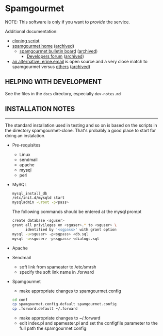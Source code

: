 # Spamgourmet

NOTE: This software is only if you want to _provide_ the service.

Additional documentation:

- [cloning script][clone-script]
- [spamgourmet home][spam-home] ([archived][spam-home-arch])
  - [spamgourmet bulletin board][spam-bbs] ([archived][spam-bbs-arch])
    - [Developers forum][spam-bbs-dev] ([archived][spam-bbs-dev-arch])
- [an alternative: erine.email](https://gitlab.com/mdavranche/erine.email) is
  open source and a very close match to spamgourmet versus
  [others](https://bbs.spamgourmet.com/viewtopic.php?f=7&t=1786)
  ([archived](https://web.archive.org/web/20190821185327/https://bbs.spamgourmet.com/viewtopic.php?f=7&t=1786))

[clone-script]: https://github.com/vasile-gh/spamgourmet-clone
[spam-home]: https://www.spamgourmet.com/index.pl
[spam-home-arch]: https://web.archive.org/web/*/www.spamgourmet.com
[spam-bbs]: https://bbs.spamgourmet.com/index.php
[spam-bbs-arch]: https://web.archive.org/web/*/https://bbs.spamgourmet.com/index.php
[spam-bbs-dev]: https://bbs.spamgourmet.com/viewforum.php?f=2
[spam-bbs-dev-arch]: https://web.archive.org/web/*/https://bbs.spamgourmet.com/viewforum.php?f=2

## HELPING WITH DEVELOPMENT

See the files in the `docs` directory, especially `dev-notes.md`

## INSTALLATION NOTES

---

The standard installation used in testing and so on is based on the
scripts in the directory spamgourmet-clone. That's probably a good
place to start for doing an instalation.

- Pre-requisites

  - Linux
  - sendmail
  - apache
  - mysql
  - perl

- MySQL

  ```bash
  mysql_install_db
  /etc/init.d/mysqld start
  mysqladmin -uroot -p<pass>
  ```

  The following commands should be entered at the mysql prompt

  ```bash
  create database <sguser>
  grant all privileges on <sguser>.* to <sguser> \
        identified by '<sgpass>' with grant option
  mysql -u<sguser> -p<sgpass> <db.sql
  mysql -u<sguser> -p<sgpass> <dialogs.sql
  ```

- Apache

- Sendmail

  - soft link from spameater to /etc/smrsh
  - specify the soft link name in .forward

- Spamgourmet

  - make appropriate changes to spamgourmet.config
    &nbsp;

  ```bash
  cd conf
  cp spamgourmet.config.default spamgourmet.config
  cp .forward.default ~/.forward
  ```

  - make appropriate changes to ~/.forward
  - edit index.pl and spameater.pl and set the configfile parameter to the full
    path the spamgourmet.config
